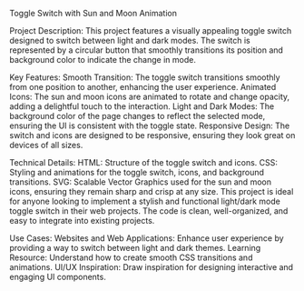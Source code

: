 Toggle Switch with Sun and Moon Animation

Project Description:
This project features a visually appealing toggle switch designed to switch between light and dark modes. The switch is represented by a circular button that smoothly transitions its position and background color to indicate the change in mode.

Key Features:
Smooth Transition: The toggle switch transitions smoothly from one position to another, enhancing the user experience.
Animated Icons: The sun and moon icons are animated to rotate and change opacity, adding a delightful touch to the interaction.
Light and Dark Modes: The background color of the page changes to reflect the selected mode, ensuring the UI is consistent with the toggle state.
Responsive Design: The switch and icons are designed to be responsive, ensuring they look great on devices of all sizes.

Technical Details:
HTML: Structure of the toggle switch and icons.
CSS: Styling and animations for the toggle switch, icons, and background transitions.
SVG: Scalable Vector Graphics used for the sun and moon icons, ensuring they remain sharp and crisp at any size.
This project is ideal for anyone looking to implement a stylish and functional light/dark mode toggle switch in their web projects. The code is clean, well-organized, and easy to integrate into existing projects.

Use Cases:
Websites and Web Applications: Enhance user experience by providing a way to switch between light and dark themes.
Learning Resource: Understand how to create smooth CSS transitions and animations.
UI/UX Inspiration: Draw inspiration for designing interactive and engaging UI components.
